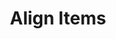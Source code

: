 ---
# Feel free to add content and custom Front Matter to this file.
# To modify the layout, see https://jekyllrb.com/docs/themes/#overriding-theme-defaults

pageID: flexAlignItems
category: "Flex Properties"
title: Align Items
description: Sets the element's align-items value.
syntax: 
  - data-h2-align-items="MEDIA(ALIGNMENT)"
notes:
options:
  - title: MEDIA
    type: media
    content:
  - title: ALIGNMENT
    type: custom
    content: "<pre>
      baseline\n
      center\n
      flex-end\n
      flex-start\n
      normal\n
      stretch
    </pre>"
examples:
---